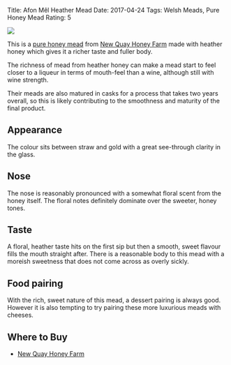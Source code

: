 Title: Afon Mêl Heather Mead
Date: 2017-04-24
Tags: Welsh Meads, Pure Honey Mead
Rating: 5

![](/images/afon-mel-heather.jpg)

This is a [pure honey mead](/pure-honey-mead/) from
[New Quay Honey Farm](/new-quay-honey-farm/) made with heather honey which
gives it a richer taste and fuller body.

<!-- PELICAN_END_SUMMARY -->

The richness of mead from heather honey can make a mead start to feel closer
to a liqueur in terms of mouth-feel than a wine, although still with wine strength.

Their meads are also matured in casks for a process that takes two years
overall, so this is likely contributing to the smoothness and maturity of the
final product.

## Appearance

The colour sits between straw and gold with a great see-through clarity in the
glass.

## Nose

The nose is reasonably pronounced with a somewhat floral scent from the honey
itself. The floral notes definitely dominate over the sweeter, honey tones.

## Taste

A floral, heather taste hits on the first sip but then a smooth, sweet flavour
fills the mouth straight after. There is a reasonable body to this mead with
a moreish sweetness that does not come across as overly sickly.

## Food pairing

With the rich, sweet nature of this mead, a dessert pairing is always good.
However it is also
tempting to try pairing these more luxurious meads with cheeses.

## Where to Buy

* [New Quay Honey Farm](http://www.thehoneyfarm.co.uk/catalog_view.php?id=22)
